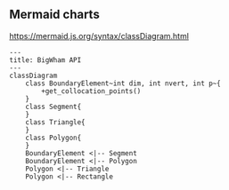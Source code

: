 ## Mermaid charts
https://mermaid.js.org/syntax/classDiagram.html


```mermaid
---
title: BigWham API
---
classDiagram
    class BoundaryElement~int dim, int nvert, int p~{
        +get_collocation_points()
    }
    class Segment{
    }
    class Triangle{
    }
    class Polygon{
    }
    BoundaryElement <|-- Segment
    BoundaryElement <|-- Polygon
    Polygon <|-- Triangle
    Polygon <|-- Rectangle

```
